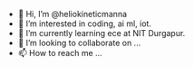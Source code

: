 - 👋 Hi, I’m @heliokineticmanna
- 👀 I’m interested in coding, ai ml, iot.
- 🌱 I’m currently learning ece at NIT Durgapur.
- 💞️ I’m looking to collaborate on ...
- 📫 How to reach me ...

<!---
heliokineticmanna/heliokineticmanna is a ✨ special ✨ repository because its `README.md` (this file) appears on your GitHub profile.
You can click the Preview link to take a look at your changes.
--->
